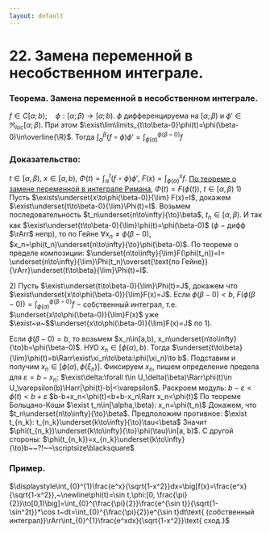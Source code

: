 ```yaml
---
layout: default
---
```

# 22. Замена переменной в несобственном интеграле.

### Теорема. Замена переменной в несобственном интеграле.
$f\in C[a;b);\quad \phi:[\alpha;\beta)\to[a;b)$.
$\phi$ дифференцируема на $[\alpha;\beta)$ и $\phi'\in\Re_{loc}[\alpha;\beta)$.
При этом $\exist\lim\limits_{t\to\beta-0}\phi(t)=\phi(\beta-0)\in\overline{\R}$.
Тогда $\displaystyle\int_\alpha^\beta(f\circ \phi)\phi'=\int_{\phi(\alpha)}^{\phi(\beta-0)}f$

### Доказательство:
$\displaystyle t\in[\alpha,\beta),~x\in[a,b),~\Phi(t)=\int_{\alpha}^{t}(f\circ \phi)\phi',~F(x)=\int_{\phi(\alpha)}^{x}f.$
[По теореме о замене переменной в интеграле Римана](05-03-24.md), 
$\Phi(t)=F(\phi(t))$, $t\in[\alpha,\beta)$
$1)$ Пусть $\exists\underset{x\to\phi(\beta-0)}{\lim} F(x)=I$, докажем $\exist\underset{t\to\beta-0}{\lim}\Phi(t)=I$.
Возьмем последовательность $t_n\underset{n\to\infty}{\to}\beta$, $t_n\in[\alpha,\beta)$. 
И так как $\exist\underset{t\to\beta-0}{\lim}\phi(t)=\phi(\beta-0)$ ($\phi~-~$дифф $\rArr$ непр), то по Гейне
$\forall x_n\neq\phi(\beta-0)$, $x_n=\phi(t_n)\underset{n\to\infty}{\to}\phi(\beta-0)$.
По теореме о пределе композиции: 
$\underset{n\to\infty}{\lim}F(\phi(t_n))=I=
\underset{n\to\infty}{\lim}\Phi(t_n)\overset{\text{по Гейне}}{\rArr}\underset{t\to\beta}{\lim}\Phi(t)=I$.

$2)$ Пусть $\exist\underset{t\to\beta-0}{\lim}\Phi(t)=J$, докажем что $\exist\underset{x\to\phi(\beta-0)}{\lim}F(x)=J$.
Если $\phi(\beta-0)<b$, $\displaystyle F(\phi(\beta-0))=\int_{\phi(\alpha)}^{\phi(\beta-0)}f~-~$собственный
интеграл, т.е. $\underset{x\to\phi(\beta-0)}{\lim}F(x)$ уже $\exist~и~$$\underset{x\to\phi(\beta-0)}{\lim}F(x)=J$ по $1)$. 

Если $\phi(\beta-0)=b,$ то возьмем $x_n\in[a,b), x_n\underset{n\to\infty}{\to}b=\phi(\beta-0)$.
НУО $x_n\in[\phi(\alpha),b)$.
Тогда $\underset{t\to\beta}{\lim}\phi(t)=b\Rarr\exist\xi_n\to\beta:\phi(\xi_n)\to b$.
Подставим и получим $x_n\in[\phi(\alpha),\phi(\xi_n)]$. 
Фиксируем $x_n$, пишем определение предела для $\varepsilon=b-x_n$:
$\exist\delta:\forall t\in U_\delta(\beta)\Rarr\phi(t)\in U_\varepsilon(b)\Harr|\phi(t)-b|<\varepsilon$.
Раскроем модуль:
$b-\varepsilon<\phi(t)<b+\varepsilon$
$b-b+x_n<\phi(t)<b+b-x_n\Rarr x_n<\phi(t)$ 
По теореме Больцано-Коши $\exist t_n\in[\alpha,\beta): x_n=\phi(t_n)$
Докажем, что $t_n\underset{n\to\infty}{\to}\beta$.
Предположим противное: $\exist t_{n_k}: t_{n_k}\underset{k\to\infty}{\to}\tau<\beta$
Значит $\phi(t_{n_k})\underset{k\to\infty}{\to}\phi(\tau)\in[a, b)$.
С другой стороны: $\phi(t_{n_k})=x_{n_k}\underset{k\to\infty}{\to}b~~?!~~\scriptsize\blacksquare$

### Пример.
$\displaystyle\int_{0}^{1}\frac{e^x}{\sqrt{1-x^2}}dx=\big[f(x)=\frac{e^x}{\sqrt{1-x^2}},~\newline\phi(t)=\sin t,\phi:[0, \frac{\pi}{2})\to[0,1)\big]=\int_{0}^{\frac{\pi}{2}}\frac{e^{\sin t}}{\sqrt{1-\sin^2t}}*\cos t~dt=\int_{0}^{\frac{\pi}{2}}e^{\sin t}dt\text{ (собственный интеграл)}\rArr\int_{0}^{1}\frac{e^xdx}{\sqrt{1-x^2}}\text{ сход.}$